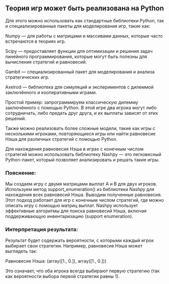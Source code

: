 ## Теория игр может быть реализована на Python

Для этого можно использовать как стандартные библиотеки Python, так и специализированные пакеты для моделирования игр, такие как:

Numpy — для работы с матрицами и массивами данных, которые часто встречаются в теориях игр.

Scipy — предоставляет функции для оптимизации и решения задач линейного программирования, которые могут быть полезны для вычисления стратегий и равновесий.

Gambit — специализированный пакет для моделирования и анализа стратегических игр.

Axelrod — библиотека для симуляций и экспериментов с дилеммой заключённого и кооперативными играми.

Простой пример: запрограммируем классическую дилемму заключённого с помощью Python. 
В этой игре два игрока могут либо сотрудничать, либо предать друг друга, и их выплаты зависят от этих решений.

Также можно реализовать более сложные модели, такие как игры с несколькими игроками, повторяющиеся игры или найти равновесие Нэша для различных стратегий с помощью Python.

Для нахождения равновесия Нэша в играх с конечным числом стратегий можно использовать библиотеку Nashpy — это легковесный Python-пакет, который позволяет анализировать и решать такие игры.

### Пояснение:

Мы создаем игру с двумя матрицами выплат A и B для двух игроков.
Используем метод support_enumeration() из библиотеки Nashpy для нахождения всех равновесий Нэша.
Выводим полученные равновесия.
Этот подход работает для игр с конечным числом стратегий, где можно описать игру с помощью матриц выплат. Nashpy использует эффективные алгоритмы для поиска равновесий Нэша, включая поддерживающую инвентаризацию (support enumeration).

### Интерпретация результата:

Результат будет содержать вероятности, с которыми каждый игрок выбирает свои стратегии. Например, равновесие Нэша может выглядеть так:

Равновесие Нэша: (array([1., 0.]), array([1., 0.]))

Это означает, что оба игрока всегда выбирают первую стратегию (так как вероятности выбора первой стратегии равны 1).
